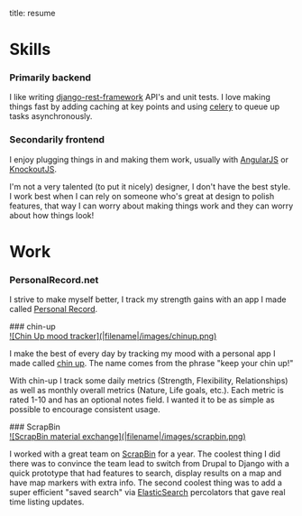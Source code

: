 title: resume

# Skills

### Primarily backend
I like writing [django-rest-framework](http://www.django-rest-framework.org/)
API's and unit tests. I love making things fast by adding caching at key points and using [celery](http://www.celeryproject.org/) to queue up tasks
asynchronously.

### Secondarily frontend

I enjoy plugging things in and making them work, usually with [AngularJS](http://angularjs.org/) or [KnockoutJS](http://knockoutjs.com/).

I'm not a very talented (to put it nicely) designer, I don't have the best style. I work best when I can rely on someone who's great at
design to polish features, that way I can worry about making things work and they can worry about how things look!


# Work

### PersonalRecord.net

I strive to make myself better, I track my strength gains with an app I made called [Personal Record](http://personalrecord.net).

<div style="clear:both;"></div>
### chin-up

<a href="https://github.com/ckcollab/chin-up">
<div class="image-border resume-image" markdown="1">
![Chin Up mood tracker](|filename|/images/chinup.png)
</div>
</a>

I make the best of every day by tracking my mood with a personal app I made called [chin up](https://github.com/ckcollab/chin-up). The name comes from the phrase
"keep your chin up!"

With chin-up I track some daily metrics (Strength, Flexibility, Relationships) as well as monthly overall metrics (Nature,
Life goals, etc.). Each metric is rated 1-10 and has an optional notes field. I wanted it to be as simple as possible to
encourage consistent usage.

<div style="clear:both;"></div>
### ScrapBin

<a href="https://scrapbin.com/">
<div class="image-border resume-image" markdown="1">
![ScrapBin material exchange](|filename|/images/scrapbin.png)
</div>
</a>

I worked with a great team on [ScrapBin](http://scrapbin.com) for a year. The coolest thing I did there was to convince the team lead
to switch from Drupal to Django with a quick prototype that had features to search, display results on a map and have
map markers with extra info. The second coolest thing was to add a super efficient "saved search" via [ElasticSearch](http://www.elasticsearch.org/)
percolators that gave real time listing updates.
